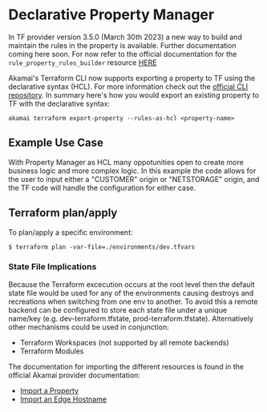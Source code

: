 # Declarative Property Manager

In TF provider version 3.5.0 (March 30th 2023) a new way to build and maintain the rules in the property is available. Further documentation coming here soon. For now refer to the official documentation for the `rule_property_rules_builder` resource [HERE](https://techdocs.akamai.com/terraform/docs/rules-builder)

Akamai's Terraform CLI now supports exporting a property to TF using the declarative syntax (HCL). For more information check out the [official CLI repository](https://github.com/akamai/cli-terraform#property-manager-properties).
In summary here's how you would export an existing property to TF with the declarative syntax:
```
akamai terraform export-property --rules-as-hcl <property-name>
```

## Example Use Case
With Property Manager as HCL many oppotunities open to create more business logic and more complex logic. In this example the code allows for the user to input either a "CUSTOMER" origin or "NETSTORAGE" origin, and the TF code will handle the configuration for either case.


## Terraform plan/apply
To plan/apply a specific environment:

`$ terraform plan -var-file=./environments/dev.tfvars`

### State File Implications
Because the Terraform excecution occurs at the root level then the default state file would be used for any of the environments causing destroys and recreations when switching from one env to another. To avoid this a remote backend can be configured to store each state file under a unique name/key (e.g. dev-terraform.tfstate, prod-terraform.tfstate).
Alternatively other mechanisms could be used in conjunction:
* Terraform Workspaces (not supported by all remote backends)
* Terraform Modules



The documentation for importing the different resources is found in the official Akamai provider documentation:

- [Import a Property](https://registry.terraform.io/providers/akamai/akamai/latest/docs/resources/property)
- [Import an Edge Hostname](https://registry.terraform.io/providers/akamai/akamai/latest/docs/resources/edge_hostname#import)
